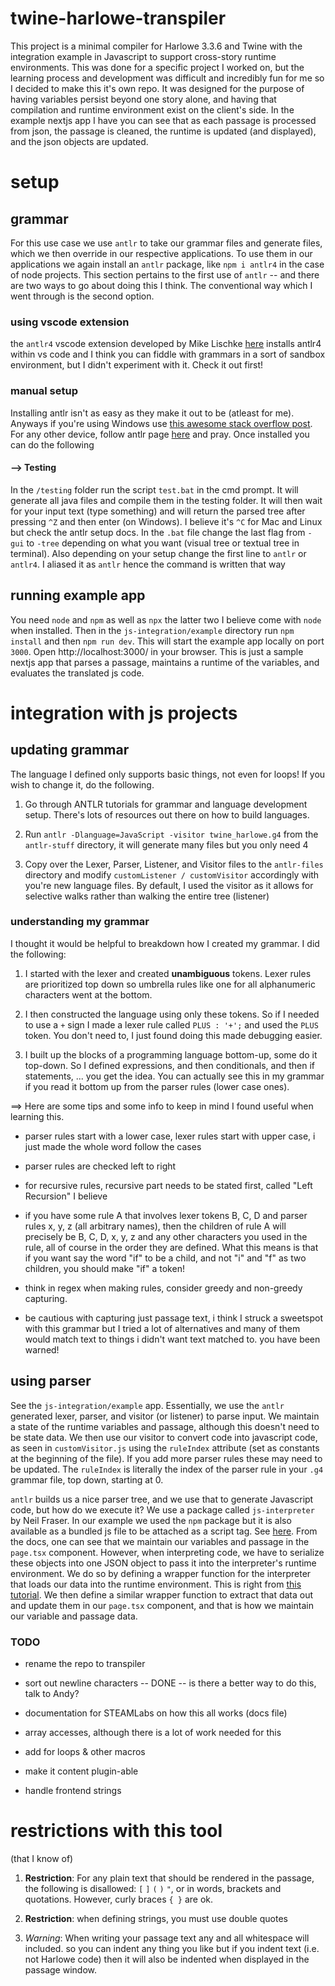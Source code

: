 
  

# twine-harlowe-transpiler

  

This project is a minimal compiler for Harlowe 3.3.6 and Twine with the integration example in Javascript to support cross-story runtime environments. This was done for a specific project I worked on, but the learning process and development was difficult and incredibly fun for me so I decided to make this it's own repo. It was designed for the purpose of having variables persist beyond one story alone, and having that compilation and runtime environment exist on the client's side. In the example nextjs app I have you can see that as each passage is processed from json, the passage is cleaned, the runtime is updated (and displayed), and the json objects are updated.

  

# setup

  

## grammar

For this use case we use `antlr` to take our grammar files and generate files, which we then override in our respective applications. To use them in our applications we again install an `antlr` package, like `npm i antlr4` in the case of node projects. This section pertains to the first use of `antlr` -- and there are two ways to go about doing this I think. The conventional way which I went through is the second option.

### using vscode extension

the `antlr4` vscode extension developed by Mike Lischke [here](https://marketplace.visualstudio.com/items?itemName=mike-lischke.vscode-antlr4) installs antlr4 within vs code and I think you can fiddle with grammars in a sort of sandbox environment, but I didn't experiment with it. Check it out first!

### manual setup

Installing antlr isn't as easy as they make it out to be (atleast for me). Anyways if you're using Windows use [this awesome stack overflow post](https://stackoverflow.com/questions/41021963/how-to-install-antlr4). For any other device, follow antlr page [here](https://github.com/antlr/antlr4/blob/master/doc/getting-started.md#windows) and pray. Once installed you can do the following

#### --> Testing

In the `/testing` folder run the script `test.bat` in the cmd prompt. It will generate all java files and compile them in the testing folder. It will then wait for your input text (type something) and will return the parsed tree after pressing `^Z` and then enter (on Windows). I believe it's `^C` for Mac and Linux but check the antlr setup docs. In the `.bat` file change the last flag from `-gui` to `-tree` depending on what you want (visual tree or textual tree in terminal). Also depending on your setup change the first line to `antlr` or `antlr4`. I aliased it as `antlr` hence the command is written that way

  
  

## running example app

  

You need `node` and `npm` as well as `npx` the latter two I believe come with `node` when installed. Then in the `js-integration/example` directory run `npm install` and then `npm run dev`. This will start the example app locally on port `3000`. Open http://localhost:3000/ in your browser. This is just a sample nextjs app that parses a passage, maintains a runtime of the variables, and evaluates the translated js code.

  

# integration with js projects

  

## updating grammar

  

The language I defined only supports basic things, not even for loops! If you wish to change it, do the following.

1) Go through ANTLR tutorials for grammar and language development setup. There's lots of resources out there on how to build languages.

  

2) Run `antlr -Dlanguage=JavaScript -visitor twine_harlowe.g4` from the `antlr-stuff` directory, it will generate many files but you only need 4

  

3) Copy over the Lexer, Parser, Listener, and Visitor files to the `antlr-files` directory and modify `customListener / customVisitor` accordingly with you're new language files. By default, I used the visitor as it allows for selective walks rather than walking the entire tree (listener)

  

### understanding my grammar

I thought it would be helpful to breakdown how I created my grammar. I did the following:

1. I started with the lexer and created **unambiguous** tokens. Lexer rules are prioritized top down so umbrella rules like one for all alphanumeric characters went at the bottom.

2. I then constructed the language using only these tokens. So if I needed to use a `+` sign I made a lexer rule called `PLUS : '+';` and used the `PLUS` token. You don't need to, I just found doing this made debugging easier.

3. I built up the blocks of a programming language bottom-up, some do it top-down. So I defined expressions, and then conditionals, and then if statements, ... you get the idea. You can actually see this in my grammar if you read it bottom up from the parser rules (lower case ones). <br>

==> Here are some tips and some info to keep in mind I found useful when learning this.

- parser rules start with a lower case, lexer rules start with upper case, i just made the whole word follow the cases

- parser rules are checked left to right

- for recursive rules, recursive part needs to be stated first, called "Left Recursion" I believe

- if you have some rule A that involves lexer tokens B, C, D and parser rules x, y, z (all arbitrary names), then the children of rule A will precisely be B, C, D, x, y, z and any other characters you used in the rule, all of course in the order they are defined. What this means is that if you want say the word "if" to be a child, and not "i" and "f" as two children, you should make "if" a token!

- think in regex when making rules, consider greedy and non-greedy capturing.

- be cautious with capturing just passage text, i think I struck a sweetspot with this grammar but I tried a lot of alternatives and many of them would match text to things i didn't want text matched to. you have been warned!

## using parser
See the `js-integration/example` app. Essentially, we use the `antlr` generated lexer, parser, and visitor (or listener) to parse input. We maintain a state of the runtime variables and passage, although this doesn't need to be state data. We then use our visitor to convert code into javascript code, as seen in `customVisitor.js` using the `ruleIndex` attribute (set as constants at the beginning of the file). If you add more parser rules these may need to be updated. The `ruleIndex` is literally the index of the parser rule in your `.g4` grammar file, top down, starting at 0.  

`antlr` builds us a nice parser tree, and we use that to generate Javascript code, but how do we execute it? We use a package called `js-interpreter` by Neil Fraser. In our example we used the `npm` package but it is also available as a bundled js file to be attached as a script tag. See [here](https://neil.fraser.name/software/JS-Interpreter/docs.html). From the docs, one can see that we maintain our variables and passage in the `page.tsx` component. However, when interpreting code, we have to serialize these objects into one JSON object to pass it into the interpreter's runtime environment. We do so by defining a wrapper function for the interpreter that loads our data into the runtime environment. This is right from [this tutorial](https://neil.fraser.name/software/JS-Interpreter/demos/json.html). We then define a similar wrapper function to extract that data out and update them in our `page.tsx` component, and that is how we maintain our variable and passage data. 
  

### TODO

  

- rename the repo to transpiler

- sort out newline characters -- DONE -- is there a better way to do this, talk to Andy?

- documentation for STEAMLabs on how this all works (docs file)

- array accesses, although there is a lot of work needed for this

- add for loops & other macros

- make it content plugin-able

- handle frontend strings

  

# restrictions with this tool
(that I know of)
1) **Restriction**: For any plain text that should be rendered in the passage, the following is disallowed:
 `[` `]` `(` `)` `"`, or in words, brackets and quotations. However, curly braces `{ }` are ok.

2) **Restriction**: when defining strings, you must use double quotes

3) *Warning*: When writing your passage text any and all whitespace will included. so you can indent any thing you like but if you indent text (i.e. not Harlowe code) then it will also be indented when displayed in the passage window.
